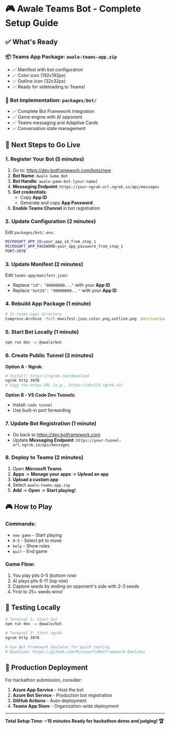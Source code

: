 ﻿# 🎮 Awale Teams Bot - Complete Setup Guide

## ✅ What's Ready

### 📦 **Teams App Package**: `awale-teams-app.zip`
- ✅ Manifest with bot configuration
- ✅ Color icon (192x192px) 
- ✅ Outline icon (32x32px)
- ✅ Ready for sideloading to Teams!

### 🤖 **Bot Implementation**: `packages/bot/`
- ✅ Complete Bot Framework integration
- ✅ Game engine with AI opponent
- ✅ Teams messaging and Adaptive Cards
- ✅ Conversation state management

## 🚀 **Next Steps to Go Live**

### 1. **Register Your Bot** (5 minutes)
1. Go to: https://dev.botframework.com/bots/new
2. **Bot Name**: `Awale Game Bot`
3. **Bot Handle**: `awale-game-bot-[your-name]`
4. **Messaging Endpoint**: `https://your-ngrok-url.ngrok.io/api/messages`
5. **Get credentials**:
   - Copy **App ID** 
   - Generate and copy **App Password**
6. **Enable Teams Channel** in bot registration

### 2. **Update Configuration** (2 minutes)
Edit `packages/bot/.env`:
```bash
MICROSOFT_APP_ID=your_app_id_from_step_1
MICROSOFT_APP_PASSWORD=your_app_password_from_step_1
PORT=3978
```

### 3. **Update Manifest** (2 minutes)
Edit `teams-app/manifest.json`:
- Replace `"id": "00000000..."` with your **App ID**
- Replace `"botId": "00000000..."` with your **App ID**

### 4. **Rebuild App Package** (1 minute)
```bash
# In teams-app/ directory
Compress-Archive -Path manifest.json,color.png,outline.png -DestinationPath ..\awale-teams-app.zip -Force
```

### 5. **Start Bot Locally** (1 minute)
```bash
npm run dev -w @awale/bot
```

### 6. **Create Public Tunnel** (2 minutes)
**Option A - Ngrok**:
```bash
# Install: https://ngrok.com/download
ngrok http 3978
# Copy the https URL (e.g., https://abc123.ngrok.io)
```

**Option B - VS Code Dev Tunnels**:
- Install: `code tunnel`
- Use built-in port forwarding

### 7. **Update Bot Registration** (1 minute)
- Go back to https://dev.botframework.com
- Update **Messaging Endpoint**: `https://your-tunnel-url.ngrok.io/api/messages`

### 8. **Deploy to Teams** (2 minutes)
1. Open **Microsoft Teams**
2. **Apps** → **Manage your apps** → **Upload an app**
3. **Upload a custom app**
4. Select `awale-teams-app.zip`
5. **Add** → **Open** → **Start playing!**

## 🎮 **How to Play**

### Commands:
- `new game` - Start playing
- `0-5` - Select pit to move
- `help` - Show rules
- `quit` - End game

### Game Flow:
1. You play pits 0-5 (bottom row)
2. AI plays pits 6-11 (top row) 
3. Capture seeds by ending on opponent's side with 2-3 seeds
4. First to 25+ seeds wins!

## 🔧 **Testing Locally**

```bash
# Terminal 1: Start bot
npm run dev -w @awale/bot

# Terminal 2: Start ngrok  
ngrok http 3978

# Use Bot Framework Emulator for quick testing
# Download: https://github.com/Microsoft/BotFramework-Emulator
```

## 🚀 **Production Deployment**

For hackathon submission, consider:
1. **Azure App Service** - Host the bot
2. **Azure Bot Service** - Production bot registration  
3. **GitHub Actions** - Auto-deployment
4. **Teams App Store** - Organization-wide deployment

---

**Total Setup Time: ~15 minutes**
**Ready for hackathon demo and judging! 🏆**